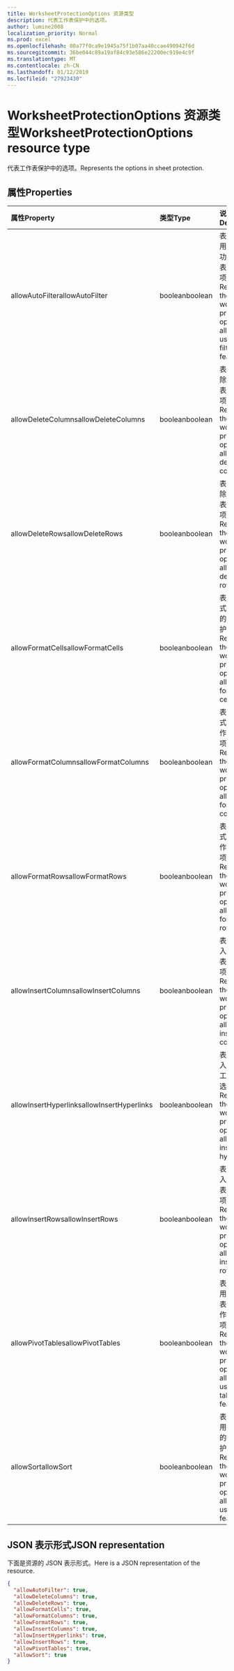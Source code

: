 ```yaml
---
title: WorksheetProtectionOptions 资源类型
description: 代表工作表保护中的选项。
author: lumine2008
localization_priority: Normal
ms.prod: excel
ms.openlocfilehash: 80a77f0ca9e1945a75f1b07aa40ccae490942f6d
ms.sourcegitcommit: 36be044c89a19af84c93e586e22200ec919e4c9f
ms.translationtype: MT
ms.contentlocale: zh-CN
ms.lasthandoff: 01/12/2019
ms.locfileid: "27923430"
---
```

# <a name="worksheetprotectionoptions-resource-type"></a><span data-ttu-id="e681e-103">WorksheetProtectionOptions 资源类型</span><span class="sxs-lookup"><span data-stu-id="e681e-103">WorksheetProtectionOptions resource type</span></span>

<span data-ttu-id="e681e-104">代表工作表保护中的选项。</span><span class="sxs-lookup"><span data-stu-id="e681e-104">Represents the options in sheet protection.</span></span>

## <a name="properties"></a><span data-ttu-id="e681e-105">属性</span><span class="sxs-lookup"><span data-stu-id="e681e-105">Properties</span></span>
| <span data-ttu-id="e681e-106">属性</span><span class="sxs-lookup"><span data-stu-id="e681e-106">Property</span></span>     | <span data-ttu-id="e681e-107">类型</span><span class="sxs-lookup"><span data-stu-id="e681e-107">Type</span></span>   |<span data-ttu-id="e681e-108">说明</span><span class="sxs-lookup"><span data-stu-id="e681e-108">Description</span></span>|
|:---------------|:--------|:----------|
|<span data-ttu-id="e681e-109">allowAutoFilter</span><span class="sxs-lookup"><span data-stu-id="e681e-109">allowAutoFilter</span></span>|<span data-ttu-id="e681e-110">boolean</span><span class="sxs-lookup"><span data-stu-id="e681e-110">boolean</span></span>|<span data-ttu-id="e681e-111">表示允许使用自动筛选功能的工作表保护选项。</span><span class="sxs-lookup"><span data-stu-id="e681e-111">Represents the worksheet protection option of allowing using auto filter feature.</span></span>|
|<span data-ttu-id="e681e-112">allowDeleteColumns</span><span class="sxs-lookup"><span data-stu-id="e681e-112">allowDeleteColumns</span></span>|<span data-ttu-id="e681e-113">boolean</span><span class="sxs-lookup"><span data-stu-id="e681e-113">boolean</span></span>|<span data-ttu-id="e681e-114">表示允许删除列的工作表保护选项。</span><span class="sxs-lookup"><span data-stu-id="e681e-114">Represents the worksheet protection option of allowing deleting columns.</span></span>|
|<span data-ttu-id="e681e-115">allowDeleteRows</span><span class="sxs-lookup"><span data-stu-id="e681e-115">allowDeleteRows</span></span>|<span data-ttu-id="e681e-116">boolean</span><span class="sxs-lookup"><span data-stu-id="e681e-116">boolean</span></span>|<span data-ttu-id="e681e-117">表示允许删除行的工作表保护选项。</span><span class="sxs-lookup"><span data-stu-id="e681e-117">Represents the worksheet protection option of allowing deleting rows.</span></span>|
|<span data-ttu-id="e681e-118">allowFormatCells</span><span class="sxs-lookup"><span data-stu-id="e681e-118">allowFormatCells</span></span>|<span data-ttu-id="e681e-119">boolean</span><span class="sxs-lookup"><span data-stu-id="e681e-119">boolean</span></span>|<span data-ttu-id="e681e-120">表示允许格式化单元格的工作表保护选项。</span><span class="sxs-lookup"><span data-stu-id="e681e-120">Represents the worksheet protection option of allowing formatting cells.</span></span>|
|<span data-ttu-id="e681e-121">allowFormatColumns</span><span class="sxs-lookup"><span data-stu-id="e681e-121">allowFormatColumns</span></span>|<span data-ttu-id="e681e-122">boolean</span><span class="sxs-lookup"><span data-stu-id="e681e-122">boolean</span></span>|<span data-ttu-id="e681e-123">表示允许格式化列的工作表保护选项。</span><span class="sxs-lookup"><span data-stu-id="e681e-123">Represents the worksheet protection option of allowing formatting columns.</span></span>|
|<span data-ttu-id="e681e-124">allowFormatRows</span><span class="sxs-lookup"><span data-stu-id="e681e-124">allowFormatRows</span></span>|<span data-ttu-id="e681e-125">boolean</span><span class="sxs-lookup"><span data-stu-id="e681e-125">boolean</span></span>|<span data-ttu-id="e681e-126">表示允许格式化行的工作表保护选项。</span><span class="sxs-lookup"><span data-stu-id="e681e-126">Represents the worksheet protection option of allowing formatting rows.</span></span>|
|<span data-ttu-id="e681e-127">allowInsertColumns</span><span class="sxs-lookup"><span data-stu-id="e681e-127">allowInsertColumns</span></span>|<span data-ttu-id="e681e-128">boolean</span><span class="sxs-lookup"><span data-stu-id="e681e-128">boolean</span></span>|<span data-ttu-id="e681e-129">表示允许插入列的工作表保护选项。</span><span class="sxs-lookup"><span data-stu-id="e681e-129">Represents the worksheet protection option of allowing inserting columns.</span></span>|
|<span data-ttu-id="e681e-130">allowInsertHyperlinks</span><span class="sxs-lookup"><span data-stu-id="e681e-130">allowInsertHyperlinks</span></span>|<span data-ttu-id="e681e-131">boolean</span><span class="sxs-lookup"><span data-stu-id="e681e-131">boolean</span></span>|<span data-ttu-id="e681e-132">表示允许插入超链接的工作表保护选项。</span><span class="sxs-lookup"><span data-stu-id="e681e-132">Represents the worksheet protection option of allowing inserting hyperlinks.</span></span>|
|<span data-ttu-id="e681e-133">allowInsertRows</span><span class="sxs-lookup"><span data-stu-id="e681e-133">allowInsertRows</span></span>|<span data-ttu-id="e681e-134">boolean</span><span class="sxs-lookup"><span data-stu-id="e681e-134">boolean</span></span>|<span data-ttu-id="e681e-135">表示允许插入行的工作表保护选项。</span><span class="sxs-lookup"><span data-stu-id="e681e-135">Represents the worksheet protection option of allowing inserting rows.</span></span>|
|<span data-ttu-id="e681e-136">allowPivotTables</span><span class="sxs-lookup"><span data-stu-id="e681e-136">allowPivotTables</span></span>|<span data-ttu-id="e681e-137">boolean</span><span class="sxs-lookup"><span data-stu-id="e681e-137">boolean</span></span>|<span data-ttu-id="e681e-138">表示允许使用数据透视表功能的工作表保护选项。</span><span class="sxs-lookup"><span data-stu-id="e681e-138">Represents the worksheet protection option of allowing using pivot table feature.</span></span>|
|<span data-ttu-id="e681e-139">allowSort</span><span class="sxs-lookup"><span data-stu-id="e681e-139">allowSort</span></span>|<span data-ttu-id="e681e-140">boolean</span><span class="sxs-lookup"><span data-stu-id="e681e-140">boolean</span></span>|<span data-ttu-id="e681e-141">表示允许使用排序功能的工作表保护选项。</span><span class="sxs-lookup"><span data-stu-id="e681e-141">Represents the worksheet protection option of allowing using sort feature.</span></span>|

## <a name="json-representation"></a><span data-ttu-id="e681e-142">JSON 表示形式</span><span class="sxs-lookup"><span data-stu-id="e681e-142">JSON representation</span></span>

<span data-ttu-id="e681e-143">下面是资源的 JSON 表示形式。</span><span class="sxs-lookup"><span data-stu-id="e681e-143">Here is a JSON representation of the resource.</span></span>

<!-- {
  "blockType": "resource",
  "optionalProperties": [

  ],
  "@odata.type": "microsoft.graph.workbookWorksheetProtectionOptions"
}-->

```json
{
  "allowAutoFilter": true,
  "allowDeleteColumns": true,
  "allowDeleteRows": true,
  "allowFormatCells": true,
  "allowFormatColumns": true,
  "allowFormatRows": true,
  "allowInsertColumns": true,
  "allowInsertHyperlinks": true,
  "allowInsertRows": true,
  "allowPivotTables": true,
  "allowSort": true
}

```

<!-- uuid: 8fcb5dbc-d5aa-4681-8e31-b001d5168d79
2015-10-25 14:57:30 UTC -->
<!-- {
  "type": "#page.annotation",
  "description": "WorksheetProtectionOptions resource",
  "keywords": "",
  "section": "documentation",
  "tocPath": ""
}-->
